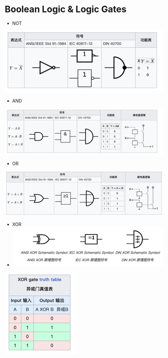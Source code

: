 # Boolean Logic & Logic Gates

* NOT

<img src="./assets/CleanShot%202024-01-02%20at%2014.25.08@2x.png" alt="CleanShot 2024-01-02 at 14.25.08@2x" style="zoom:50%;" />

* AND

<img src="./assets/CleanShot%202024-01-02%20at%2014.24.33@2x.png" alt="CleanShot 2024-01-02 at 14.24.33@2x" style="zoom:50%;" />

* OR

![CleanShot 2024-01-02 at 14.25.55@2x](./assets/CleanShot%202024-01-02%20at%2014.25.55@2x.png)

* XOR
* <img src="./assets/CleanShot%202024-01-02%20at%2014.27.10@2x.png" alt="CleanShot 2024-01-02 at 14.27.10@2x" style="zoom:50%;" />

<img src="./assets/CleanShot%202024-01-02%20at%2014.27.30@2x.png" alt="CleanShot 2024-01-02 at 14.27.30@2x" style="zoom:50%;" />
